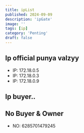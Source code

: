 ```yaml
---
title: ipList
published: 2024-09-09
description: 'ipGate'
image: ''
tags: [ip]
category: 'Penting'
draft: false
---
```

## Ip official punya valzyy
- IP: 172.18.0.5
- IP: 172.18.0.3
- IP: 172.18.0.9
## Ip buyer..
## No Buyer & Owner
- NO: 6285701479245
